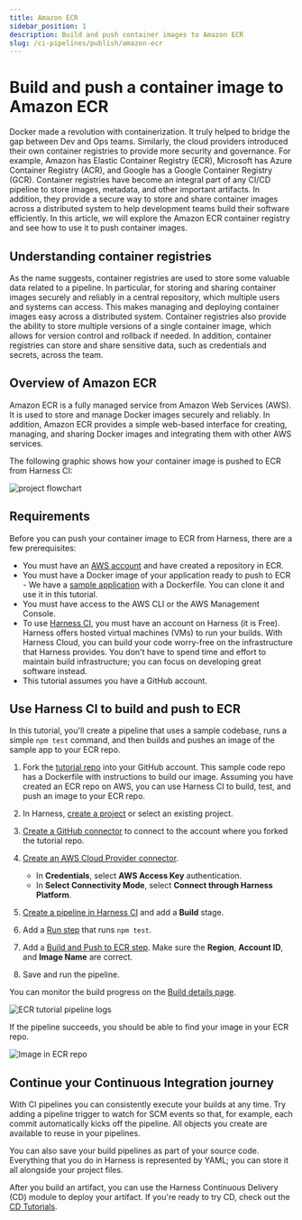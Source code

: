 ```yaml
---
title: Amazon ECR
sidebar_position: 1
description: Build and push container images to Amazon ECR
slug: /ci-pipelines/publish/amazon-ecr
---
```


# Build and push a container image to Amazon ECR

<ctabanner
  buttonText="Learn More"
  title="Continue your learning journey."
  tagline="Take a Continuous Integration Certification today!"
  link="/certifications/continuous-integration"
  closable={true}
  target="_self"
/>

Docker made a revolution with containerization. It truly helped to bridge the gap between Dev and Ops teams. Similarly, the cloud providers introduced their own container registries to provide more security and governance. For example, Amazon has Elastic Container Registry (ECR), Microsoft has Azure Container Registry (ACR), and Google has a Google Container Registry (GCR). Container registries have become an integral part of any CI/CD pipeline to store images, metadata, and other important artifacts. In addition, they provide a secure way to store and share container images across a distributed system to help development teams build their software efficiently. In this article, we will explore the Amazon ECR container registry and see how to use it to push container images.

## Understanding container registries
As the name suggests, container registries are used to store some valuable data related to a pipeline. In particular, for storing and sharing container images securely and reliably in a central repository, which multiple users and systems can access. This makes managing and deploying container images easy across a distributed system. Container registries also provide the ability to store multiple versions of a single container image, which allows for version control and rollback if needed. In addition, container registries can store and share sensitive data, such as credentials and secrets, across the team.

## Overview of Amazon ECR
Amazon ECR is a fully managed service from Amazon Web Services (AWS). It is used to store and manage Docker images securely and reliably. In addition, Amazon ECR provides a simple web-based interface for creating, managing, and sharing Docker images and integrating them with other AWS services.

The following graphic shows how your container image is pushed to ECR from Harness CI:

![project flowchart](../static/ci-tutorial-build-push-ecr/pipeline_flow_chart.png)

## Requirements

Before you can push your container image to ECR from Harness, there are a few prerequisites:

* You must have an [AWS account](https://aws.amazon.com/resources/create-account/) and have created a repository in ECR.
* You must have a Docker image of your application ready to push to ECR - We have a [sample application](https://github.com/pavanbelagatti/harness-ci-example) with a Dockerfile. You can clone it and use it in this tutorial.
* You must have access to the AWS CLI or the AWS Management Console.
* To use [Harness CI](https://app.harness.io/auth/#/signup/?module=ci&?utm_source=website&utm_medium=harness-developer-hub&utm_campaign=ci-plg&utm_content=get-started), you must have an account on Harness (it is Free). Harness offers hosted virtual machines (VMs) to run your builds. With Harness Cloud, you can build your code worry-free on the infrastructure that Harness provides. You don't have to spend time and effort to maintain build infrastructure; you can focus on developing great software instead.
* This tutorial assumes you have a GitHub account.

## Use Harness CI to build and push to ECR

In this tutorial, you'll create a pipeline that uses a sample codebase, runs a simple `npm test` command, and then builds and pushes an image of the sample app to your ECR repo.

1. Fork the [tutorial repo](https://github.com/pavanbelagatti/harness-ci-example) into your GitHub account. This sample code repo has a Dockerfile with instructions to build our image. Assuming you have created an ECR repo on AWS, you can use Harness CI to build, test, and push an image to your ECR repo.
2. In Harness, [create a project](/docs/platform/organizations-and-projects/create-an-organization/#create-a-project) or select an existing project.
3. [Create a GitHub connector](/docs/platform/connectors/code-repositories/ref-source-repo-provider/git-hub-connector-settings-reference) to connect to the account where you forked the tutorial repo.
4. [Create an AWS Cloud Provider connector](/docs/platform/connectors/cloud-providers/add-aws-connector).

   * In **Credentials**, select **AWS Access Key** authentication.
   * In **Select Connectivity Mode**, select **Connect through Harness Platform**.

5. [Create a pipeline in Harness CI](/docs/continuous-integration/use-ci/prep-ci-pipeline-components) and add a **Build** stage.
6. Add a [Run step](/docs/continuous-integration/use-ci/run-ci-scripts/run-step-settings) that runs `npm test`.
7. Add a [Build and Push to ECR step](/docs/continuous-integration/use-ci/build-and-upload-artifacts/build-and-push-to-ecr-step-settings). Make sure the **Region**, **Account ID**, and **Image Name** are correct.
8. Save and run the pipeline.

You can monitor the build progress on the [Build details page](/docs/continuous-integration/use-ci/viewing-builds).

![ECR tutorial pipeline logs](../static/ci-tutorial-build-push-ecr/push_ecr_console_view.png)

If the pipeline succeeds, you should be able to find your image in your ECR repo.

![Image in ECR repo](../static/ci-tutorial-build-push-ecr/ecr_image_details.png)

## Continue your Continuous Integration journey

With CI pipelines you can consistently execute your builds at any time. Try adding a pipeline trigger to watch for SCM events so that, for example, each commit automatically kicks off the pipeline. All objects you create are available to reuse in your pipelines.

You can also save your build pipelines as part of your source code. Everything that you do in Harness is represented by YAML; you can store it all alongside your project files.

After you build an artifact, you can use the Harness Continuous Delivery (CD) module to deploy your artifact. If you're ready to try CD, check out the [CD Tutorials](/tutorials/cd-pipelines#all-tutorials).
